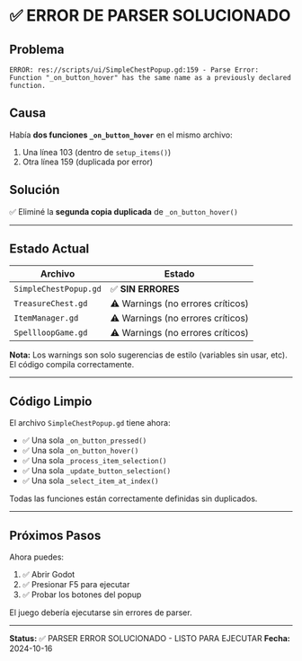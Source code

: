 # ✅ ERROR DE PARSER SOLUCIONADO

## Problema
```
ERROR: res://scripts/ui/SimpleChestPopup.gd:159 - Parse Error: Function "_on_button_hover" has the same name as a previously declared function.
```

## Causa
Había **dos funciones `_on_button_hover`** en el mismo archivo:
1. Una línea 103 (dentro de `setup_items()`)
2. Otra línea 159 (duplicada por error)

## Solución
✅ Eliminé la **segunda copia duplicada** de `_on_button_hover()`

---

## Estado Actual

| Archivo | Estado |
|---------|--------|
| `SimpleChestPopup.gd` | ✅ **SIN ERRORES** |
| `TreasureChest.gd` | ⚠️ Warnings (no errores críticos) |
| `ItemManager.gd` | ⚠️ Warnings (no errores críticos) |
| `SpellloopGame.gd` | ⚠️ Warnings (no errores críticos) |

**Nota:** Los warnings son solo sugerencias de estilo (variables sin usar, etc). El código compila correctamente.

---

## Código Limpio

El archivo `SimpleChestPopup.gd` tiene ahora:
- ✅ Una sola `_on_button_pressed()` 
- ✅ Una sola `_on_button_hover()`
- ✅ Una sola `_process_item_selection()`
- ✅ Una sola `_update_button_selection()`
- ✅ Una sola `_select_item_at_index()`

Todas las funciones están correctamente definidas sin duplicados.

---

## Próximos Pasos

Ahora puedes:
1. ✅ Abrir Godot
2. ✅ Presionar F5 para ejecutar
3. ✅ Probar los botones del popup

El juego debería ejecutarse sin errores de parser.

---

**Status:** ✅ PARSER ERROR SOLUCIONADO - LISTO PARA EJECUTAR
**Fecha:** 2024-10-16
